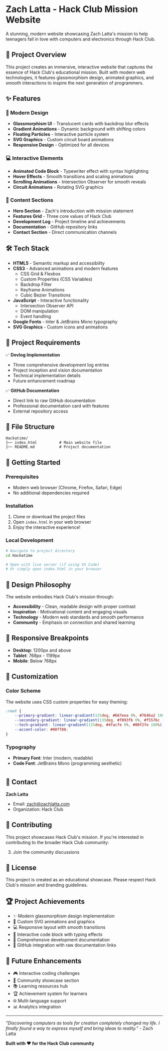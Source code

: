 # Zach Latta - Hack Club Mission Website

A stunning, modern website showcasing Zach Latta's mission to help teenagers fall in love with computers and electronics through Hack Club.

## 🚀 Project Overview

This project creates an immersive, interactive website that captures the essence of Hack Club's educational mission. Built with modern web technologies, it features glassmorphism design, animated graphics, and smooth interactions to inspire the next generation of programmers.

## ✨ Features

### 🎨 Modern Design
- **Glassmorphism UI** - Translucent cards with backdrop blur effects
- **Gradient Animations** - Dynamic background with shifting colors
- **Floating Particles** - Interactive particle system
- **SVG Graphics** - Custom circuit board animations
- **Responsive Design** - Optimized for all devices

### 💻 Interactive Elements
- **Animated Code Block** - Typewriter effect with syntax highlighting
- **Hover Effects** - Smooth transitions and scaling animations
- **Scrolling Animations** - Intersection Observer for smooth reveals
- **Circuit Animations** - Rotating SVG graphics

### 📝 Content Sections
- **Hero Section** - Zach's introduction with mission statement
- **Features Grid** - Three core values of Hack Club
- **Development Log** - Project timeline and achievements
- **Documentation** - GitHub repository links
- **Contact Section** - Direct communication channels

## 🛠️ Tech Stack

- **HTML5** - Semantic markup and accessibility
- **CSS3** - Advanced animations and modern features
  - CSS Grid & Flexbox
  - Custom Properties (CSS Variables)
  - Backdrop Filter
  - Keyframe Animations
  - Cubic Bezier Transitions
- **JavaScript** - Interactive functionality
  - Intersection Observer API
  - DOM manipulation
  - Event handling
- **Google Fonts** - Inter & JetBrains Mono typography
- **SVG Graphics** - Custom icons and animations

## 🎯 Project Requirements

✅ **Devlog Implementation**
- Three comprehensive development log entries
- Project inception and vision documentation
- Technical implementation details
- Future enhancement roadmap

✅ **GitHub Documentation**
- Direct link to raw GitHub documentation
- Professional documentation card with features
- External repository access

## 📂 File Structure

```
Hackatime/
├── index.html          # Main website file
├── README.md           # Project documentation

```

## 🚀 Getting Started

### Prerequisites
- Modern web browser (Chrome, Firefox, Safari, Edge)
- No additional dependencies required

### Installation
1. Clone or download the project files
2. Open `index.html` in your web browser
3. Enjoy the interactive experience!

### Local Development
```bash
# Navigate to project directory
cd Hackatime

# Open with live server (if using VS Code)
# Or simply open index.html in your browser
```

## 🎨 Design Philosophy

The website embodies Hack Club's mission through:

- **Accessibility** - Clean, readable design with proper contrast
- **Inspiration** - Motivational content and engaging visuals
- **Technology** - Modern web standards and smooth performance
- **Community** - Emphasis on connection and shared learning

## 📱 Responsive Breakpoints

- **Desktop**: 1200px and above
- **Tablet**: 768px - 1199px
- **Mobile**: Below 768px

## 🔧 Customization

### Color Scheme
The website uses CSS custom properties for easy theming:

```css
:root {
    --primary-gradient: linear-gradient(135deg, #667eea 0%, #764ba2 100%);
    --secondary-gradient: linear-gradient(135deg, #f093fb 0%, #f5576c 100%);
    --tech-gradient: linear-gradient(135deg, #4facfe 0%, #00f2fe 100%);
    --accent-color: #00ff88;
}
```

### Typography
- **Primary Font**: Inter (modern, readable)
- **Code Font**: JetBrains Mono (programming aesthetic)

#
## 📧 Contact

**Zach Latta**
- Email: zach@zachlatta.com
- Organization: Hack Club

## 🤝 Contributing

This project showcases Hack Club's mission. If you're interested in contributing to the broader Hack Club community:


3. Join the community discussions

## 📄 License

This project is created as an educational showcase. Please respect Hack Club's mission and branding guidelines.

## 🏆 Project Achievements

- ✨ Modern glassmorphism design implementation
- 🎨 Custom SVG animations and graphics
- 💻 Responsive layout with smooth transitions
- 🚀 Interactive code block with typing effects
- 📝 Comprehensive development documentation
- 📖 GitHub integration with raw documentation links

## 🔮 Future Enhancements

- 🎮 Interactive coding challenges
- 👥 Community showcase section
- 📚 Learning resources hub
- 🏆 Achievement system for learners
- 🌐 Multi-language support
- 📊 Analytics integration

---

*"Discovering computers as tools for creation completely changed my life. I finally found a way to express myself and bring ideas to reality."* - Zach Latta

**Built with ❤️ for the Hack Club community**
